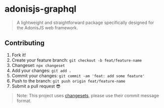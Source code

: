 # adonisjs-graphql

> A lightweight and straightforward package specifically designed for the AdonisJS web framework.

## Contributing
  
1.  Fork it!
2.  Create your feature branch: `git checkout -b feat/feature-name`
3.  Changeset: `npx changeset`
4.  Add your changes: `git add .`
5.  Commit your changes: `git commit -am 'feat: add some feature'`
6.  Push to the branch: `git push origin feat/feature-name`
7.  Submit a pull request :sunglasses:

> Note: This project uses [changesets](https://github.com/changesets/changesets), please use their commit message format.
